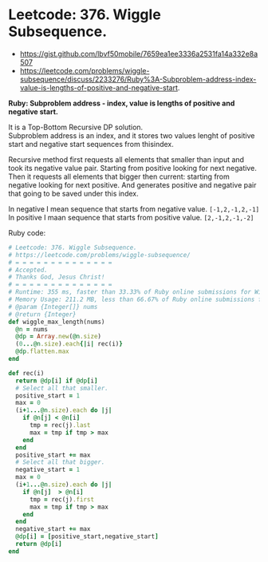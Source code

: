 # Leetcode: 376. Wiggle Subsequence.

- https://gist.github.com/lbvf50mobile/7659ea1ee3336a2531fa14a332e8a507
- https://leetcode.com/problems/wiggle-subsequence/discuss/2233276/Ruby%3A-Subproblem-address-index-value-is-lengths-of-positive-and-negative-start.

**Ruby: Subproblem address - index, value is lengths of positive and negative start.**

It is a Top-Bottom Recursive DP solution.  
Subproblem address is an index, and it stores two values lenght of positive start and negative start sequences from thisindex.  

Recursive method first requests all elements that smaller than input and took its negative value pair. Starting from positive looking for next negative. Then it requests all elements that bigger then current: starting from negative looking for next positive. And generates positive and negative pair that going to be saved under this index.

In negative I mean sequence that starts from negative value. `[-1,2,-1,2,-1]`   
In positive I maan sequence that starts from positive value. `[2,-1,2,-1,-2]`  


Ruby code:
```Ruby
# Leetcode: 376. Wiggle Subsequence.
# https://leetcode.com/problems/wiggle-subsequence/
# = = = = = = = = = = = = = =
# Accepted.
# Thanks God, Jesus Christ!
# = = = = = = = = = = = = = =
# Runtime: 355 ms, faster than 33.33% of Ruby online submissions for Wiggle Subsequence.
# Memory Usage: 211.2 MB, less than 66.67% of Ruby online submissions for Wiggle Subsequence.
# @param {Integer[]} nums
# @return {Integer}
def wiggle_max_length(nums)
  @n = nums
  @dp = Array.new(@n.size)
  (0...@n.size).each{|i| rec(i)}
  @dp.flatten.max
end

def rec(i)
  return @dp[i] if @dp[i]
  # Select all that smaller.
  positive_start = 1
  max = 0
  (i+1...@n.size).each do |j|
    if @n[j] < @n[i]
      tmp = rec(j).last
      max = tmp if tmp > max
    end
  end
  positive_start += max
  # Select all that bigger.
  negative_start = 1
  max = 0
  (i+1...@n.size).each do |j|
    if @n[j]  > @n[i]
      tmp = rec(j).first
      max = tmp if tmp > max
    end
  end
  negative_start += max
  @dp[i] = [positive_start,negative_start]
  return @dp[i]
end
```
